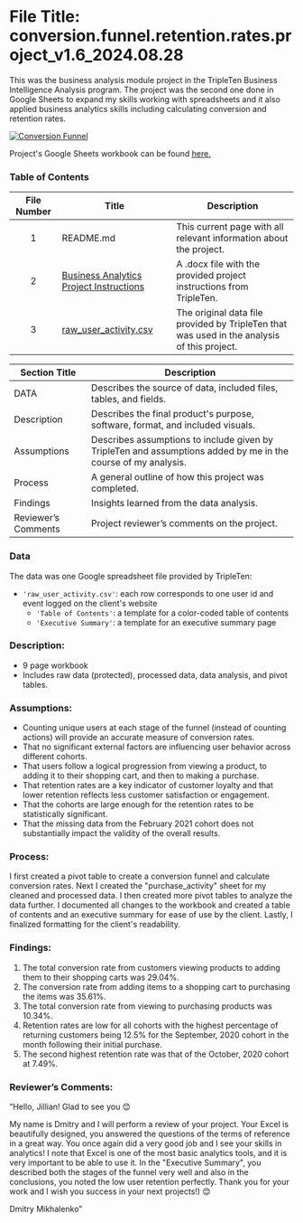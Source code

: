 ﻿# File Title: conversion.funnel.retention.rates.project_v1.6_2024.08.28

This was the business analysis module project in the TripleTen Business Intelligence Analysis program. The project was the second one done in Google Sheets to expand my skills working with spreadsheets and it also applied business analytics skills including calculating conversion and retention rates.

[<img src="(Conversion_Funnel_Retention_Rates_Project_Files/ConversionFunnel.png)" alt="Conversion Funnel">](https://docs.google.com/spreadsheets/d/1ylkhNU3wNnf1mYEA9I-wngYnJjapI0_dXW0JpJ0Qrlk/edit?gid=152187627#gid=152187627)


Project's Google Sheets workbook can be found <a href='https://docs.google.com/spreadsheets/d/1ylkhNU3wNnf1mYEA9I-wngYnJjapI0_dXW0JpJ0Qrlk/edit?gid=868644233#gid=868644233'><u>here</u>.</a>

### Table of Contents
| File Number | Title | Description |
| :-----------: | ----------- |----------- |
| 1 | README.md | This current page with all relevant information about the project. |
| 2 | [Business Analytics Project Instructions](https://github.com/JillianKingsley/data_projects_TripleTen/blob/940b4878af1efd53349e3f28c815eddb80648035/Conversion_Funnel_Retention_Rates_Project_Files/BusinessAnalyticsProjectInstructions.docx) | A .docx file with the provided project instructions from TripleTen. |
| 3 | [raw_user_activity.csv](https://github.com/JillianKingsley/data_projects_TripleTen/blob/c558c8b4db8b871041e4b27d605639a8ff496cec/Conversion_Funnel_Retention_Rates_Project_Files/Business%20Analytics%20Project%20-%20raw_user_activity.csv) | The original data file provided by TripleTen that was used in the analysis of this project. |

| Section Title | Description |
| ----------- |----------- |
| DATA | Describes the source of data, included files, tables, and fields. |
| Description | Describes the final product's purpose, software, format, and included visuals. |
| Assumptions | Describes assumptions to include given by TripleTen and assumptions added by me in the course of my analysis. |
| Process | A general outline of how this project was completed. |
| Findings | Insights learned from the data analysis. |
| Reviewer’s Comments | Project reviewer’s comments on the project. |

### Data
The data was one Google spreadsheet file provided by TripleTen:
- `'raw_user_activity.csv'`: each row corresponds to one user id and event logged on the client's website
    - `'Table of Contents'`: a template for a color-coded table of contents
    - `'Executive Summary'`: a template for an executive summary page

### Description:
- 9 page workbook
- Includes raw data (protected), processed data, data analysis, and pivot tables.

### Assumptions:
- Counting unique users at each stage of the funnel (instead of counting actions) will provide an accurate measure of conversion rates.
- That no significant external factors are influencing user behavior across different cohorts.	
- That users follow a logical progression from viewing a product, to adding it to their shopping cart, and then to making a purchase.
- That retention rates are a key indicator of customer loyalty and that lower retention reflects less customer satisfaction or engagement.
- That the cohorts are large enough for the retention rates to be statistically significant.
- That the missing data from the February 2021 cohort does not substantially impact the validity of the overall results.

### Process:
I first created a pivot table to create a conversion funnel and calculate conversion rates.
Next I created the "purchase_activity" sheet for my cleaned and processed data.
I then created more pivot tables to analyze the data further.
I documented all changes to the workbook and created a table of contents and an executive summary for ease of use by the client.
Lastly, I finalized formatting for the client's readability.

### Findings:
1. The total conversion rate from customers viewing products to adding them to their shopping carts was 29.04%.			
2. The conversion rate from adding items to a shopping cart to purchasing the items was 35.61%. 	
3. The total conversion rate from viewing to purchasing products was 10.34%.			
4. Retention rates are low for all cohorts with the highest percentage of returning customers being 12.5% for the September, 2020 cohort in the month following their initial purchase. 
5. The second highest retention rate was that of the October, 2020 cohort at 7.49%.

### Reviewer’s Comments:
“Hello, Jillian! Glad to see you 😊

My name is Dmitry and I will perform a review of your project.
Your Excel is beautifully designed, you answered the questions of the terms of reference in a great way. You once again did a very good job and I see your skills in analytics! I note that Excel is one of the most basic analytics tools, and it is very important to be able to use it.
In the "Executive Summary", you described both the stages of the funnel very well and also in the conclusions, you noted the low user retention perfectly.
Thank you for your work and I wish you success in your next projects!) 😊

Dmitry Mikhalenko”
